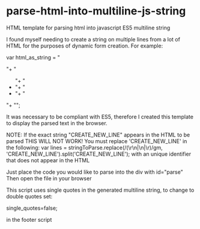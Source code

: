 # parse-html-into-multiline-js-string
HTML template for parsing html into javascript ES5 multiline string

I found myself needing to create a string on multiple lines from a lot of HTML for the purposes of dynamic
form creation. For example:

var html_as_string = "<form>"+
"<ul>"+
"<li>"+
"<li>"+
"</ul>"+
"<form>";


It was necessary to be compliant with ES5,
therefore I created this template to display the parsed text in the browser.

NOTE: If the exact string "CREATE_NEW_LINE" appears in the HTML to be parsed THIS WILL NOT WORK!
      You must replace 'CREATE_NEW_LINE' in the following:
        var lines = stringToParse.replace(/(\r\n|\n|\r)/gm, 'CREATE_NEW_LINE').split('CREATE_NEW_LINE');
      with an unique identifier that does not appear in the HTML

Just place the code you would like to parse into the div with id="parse"
Then open the file in your browser

This script uses single quotes in the generated multiline string, 
to change to double quotes set:

  single_quotes=false;

in the footer script
